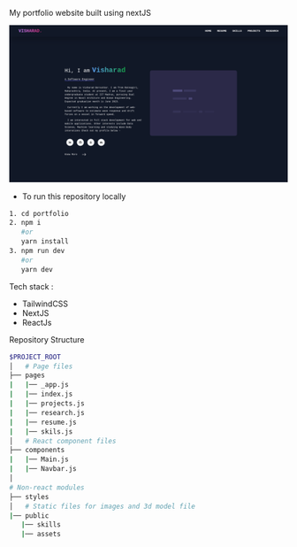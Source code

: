 My portfolio website built using nextJS

![image](main_page_ss.png)

- To run this repository locally
```bash
1. cd portfolio
2. npm i
   #or
   yarn install
3. npm run dev
   #or
   yarn dev
```
Tech stack :
 - TailwindCSS
 - NextJS
 - ReactJs

Repository Structure
```bash
$PROJECT_ROOT
│   # Page files
├── pages
|   |── _app.js
|   |── index.js
|   |── projects.js
|   |── research.js
|   |── resume.js
|   |── skils.js
│   # React component files
├── components
|   |── Main.js
|   |── Navbar.js
│   
# Non-react modules
├── styles
│   # Static files for images and 3d model file
|── public
   |── skills 
   |── assets
```